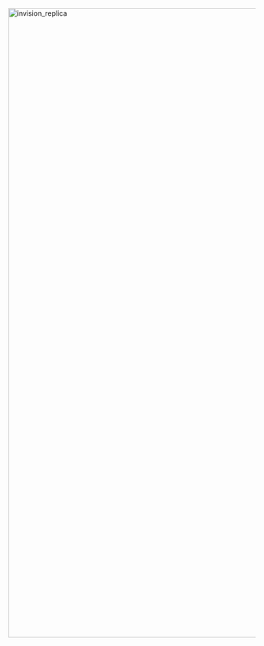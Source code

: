 <img width="1280" alt="invision_replica" src="https://cloud.githubusercontent.com/assets/14174912/21358591/7ab85f8a-c6d9-11e6-81f4-355ba1beaed8.png">
